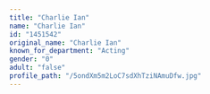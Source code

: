 ```yaml
---
title: "Charlie Ian"
name: "Charlie Ian"
id: "1451542"
original_name: "Charlie Ian"
known_for_department: "Acting"
gender: "0"
adult: "false"
profile_path: "/5ondXm5m2LoC7sdXhTziNAmuDfw.jpg"
---
```

